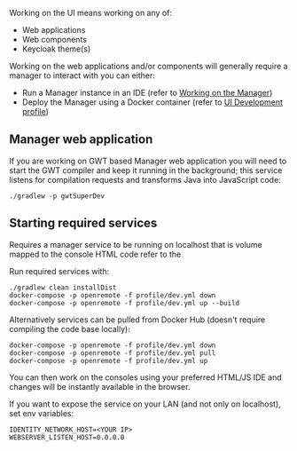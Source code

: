 Working on the UI means working on any of:

* Web applications
* Web components
* Keycloak theme(s)

Working on the web applications and/or components will generally require a manager to interact with you can either:

* Run a Manager instance in an IDE (refer to [Working on the Manager](./Developer-Guide%3A-Working-on-the-Manager))
* Deploy the Manager using a Docker container (refer to [UI Development profile](./Developer-Guide%3A-Docker-compose-profiles#ui-development-devyml))

## Manager web application
If you are working on GWT based Manager web application you will need to start the GWT compiler and keep it running in the background; this service listens for compilation requests and transforms Java into JavaScript code:
```
./gradlew -p gwtSuperDev
```



## Starting required services

Requires a manager service to be running on localhost that is volume mapped to the console HTML code refer to the 

Run required services with:

```
./gradlew clean installDist
docker-compose -p openremote -f profile/dev.yml down
docker-compose -p openremote -f profile/dev.yml up --build
```

Alternatively services can be pulled from Docker Hub (doesn't require compiling the code base locally):

```
docker-compose -p openremote -f profile/dev.yml down
docker-compose -p openremote -f profile/dev.yml pull
docker-compose -p openremote -f profile/dev.yml up
```

You can then work on the consoles using your preferred HTML/JS IDE and changes will be instantly available in the browser.

If you want to expose the service on your LAN (and not only on localhost), set env variables:

```
IDENTITY_NETWORK_HOST=<YOUR IP>
WEBSERVER_LISTEN_HOST=0.0.0.0
```
